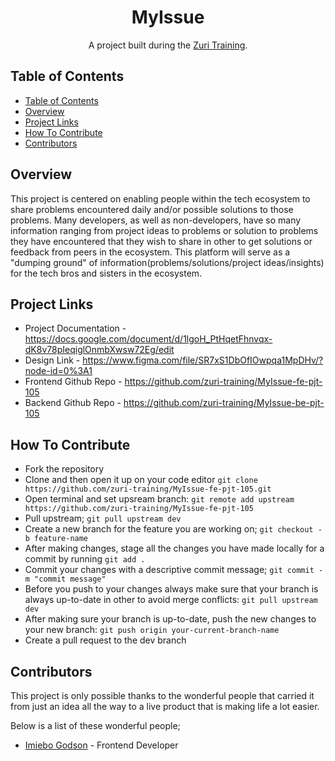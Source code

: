 

<h1 align="center">MyIssue</h1>

<div align="center">
   A project built during the  <a href="https://training.zuri.team/" target="_blank">Zuri Training</a>.
</div>

<!-- <div align="center">
  <h3>
    <span> | </span>
    <a href="">
      Demo
    </a>
    <span> | </span>
  </h3>
</div> -->

<!-- TABLE OF CONTENTS -->

## Table of Contents

- [Table of Contents](#table-of-contents)
- [Overview](#overview)
- [Project Links](#project-links)
- [How To Contribute](#how-to-contribute)
- [Contributors](#contributors)


<!-- OVERVIEW -->
## Overview

<!-- ![screenshot](https://github.com/ImieboGodson/DevChallenges-checkout-page/blob/master/resources/images/checkout-page%20desktop-view.png) -->


 This project is centered on enabling people within the tech ecosystem to share problems encountered daily and/or possible solutions to those problems. Many developers, as well as non-developers, have so many information ranging from project ideas to problems or solution to problems they have encountered that they wish to share in other to get solutions or feedback from peers in the ecosystem. This platform will serve as a "dumping ground" of information(problems/solutions/project ideas/insights) for the tech bros and sisters in the ecosystem.

 
<!-- PROJECT LINKS -->
## Project Links
- Project Documentation - https://docs.google.com/document/d/1lgoH_PtHqetFhnvqx-dK8v78pIeqiglOnmbXwsw72Eg/edit
- Design Link - https://www.figma.com/file/SR7xS1DbOfIOwpqa1MpDHv/?node-id=0%3A1
 - Frontend Github Repo - https://github.com/zuri-training/MyIssue-fe-pjt-105
 - Backend Github Repo - https://github.com/zuri-training/MyIssue-be-pjt-105



<!-- HOW TO CONTRIBUTE -->
## How To Contribute

- Fork the repository
- Clone and then open it up on your code editor `git clone https://github.com/zuri-training/MyIssue-fe-pjt-105.git`
- Open terminal and set upsream branch: `git remote add upstream https://github.com/zuri-training/MyIssue-fe-pjt-105`
- Pull upstream; `git pull upstream dev`
- Create a new branch for the feature you are working on; `git checkout -b feature-name`
- After making changes, stage all the changes you have made locally for a commit by running  `git add .` 
- Commit your changes with a descriptive commit message; `git commit -m "commit message"`
- Before you push to your changes always make sure that your branch is always up-to-date in other to avoid merge conflicts: `git pull upstream dev`
- After making sure your branch is up-to-date, push the new changes to your new branch: `git push origin your-current-branch-name`
- Create a pull request to the dev branch


## Contributors

This project is only possible thanks to the wonderful people that carried it from just an idea all the way to a live product that is making life a lot easier.

Below is a list of these wonderful people;

- [Imiebo Godson](https://github.com/ImieboGodson) - Frontend Developer
